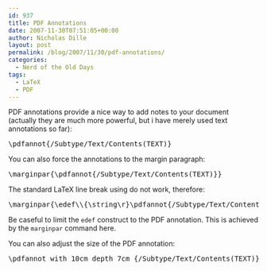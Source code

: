 ```yaml
---
id: 937
title: PDF Annotations
date: 2007-11-30T07:51:05+00:00
author: Nicholas Dille
layout: post
permalink: /blog/2007/11/30/pdf-annotations/
categories:
  - Nerd of the Old Days
tags:
  - LaTeX
  - PDF
---
```

PDF annotations provide a nice way to add notes to your document (actually they are much more powerful, but i have merely used text annotations so far):

<!--more-->

<pre class="listing">\pdfannot{/Subtype/Text/Contents(TEXT)}</pre>

You can also force the annotations to the margin paragraph:

<pre class="listing">\marginpar{\pdfannot{/Subtype/Text/Contents(TEXT)}}</pre>

The standard LaTeX line break using <code class="command"></code> do not work, therefore:

<pre class="listing">\marginpar{\edef\\{\string\r}\pdfannot{/Subtype/Text/Contents(TEXT)}}</pre>

Be caseful to limit the <code class="command">edef</code> construct to the PDF annotation. This is achieved by the <code class="command">marginpar</code> command here.

You can also adjust the size of the PDF annotation:

<pre class="listing">\pdfannot with 10cm depth 7cm {/Subtype/Text/Contents(TEXT)}</pre>
